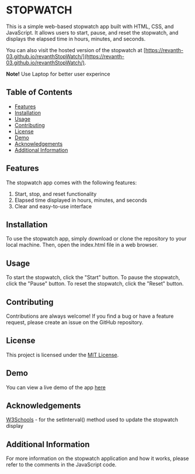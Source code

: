 # STOPWATCH

This is a simple web-based stopwatch app built with HTML, CSS, and JavaScript. It allows users to start, pause, and reset the stopwatch, and displays the elapsed time in hours, minutes, and seconds.

You can also visit the hosted version of the stopwatch at [https://revanth-03.github.io/revanthStopWatch/](https://revanth-03.github.io/revanthStopWatch/).



**Note!** Use Laptop for better user experince

## Table of Contents

- [Features](#features)
- [Installation](#installation)
- [Usage](#usage)
- [Contributing](#contributing)
- [License](#license)
- [Demo](#demo)
- [Acknowledgements](#acknowledgements)
- [Additional Information](#additional-information)

## Features
The stopwatch app comes with the following features:

1. Start, stop, and reset functionality
2. Elapsed time displayed in hours, minutes, and seconds
3. Clear and easy-to-use interface


## Installation

To use the stopwatch app, simply download or clone the repository to your local machine. Then, open the index.html file in a web browser.


## Usage

To start the stopwatch, click the "Start" button. To pause the stopwatch, click the "Pause" button. To reset the stopwatch, click the "Reset" button.

## Contributing

 Contributions are always welcome! If you find a bug or have a feature request, please create an issue on the GitHub repository.

## License

This project is licensed under the [MIT License](https://opensource.org/licenses/MIT).

## Demo

You can view a live demo of the app [here](https://youtu.be/gAFLOSp7lgE)


## Acknowledgements

[W3Schools](https://www.w3schools.com/jsref/met_win_setinterval.asp) - for the setInterval() method used to update the stopwatch display

## Additional Information
For more information on the stopwatch application and how it works, please refer to the comments in the JavaScript code.
